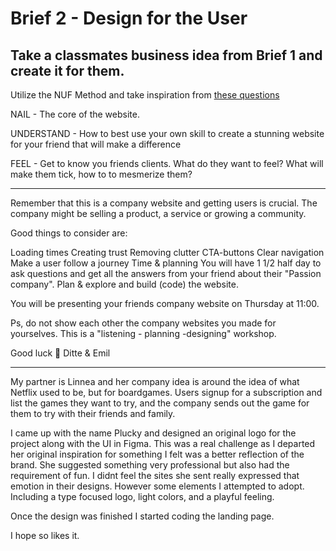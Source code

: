 # Brief 2 - Design for the User

## Take a classmates business idea from Brief 1 and create it for them. 

Utilize the NUF Method and take inspiration from [these questions](https://www.designfortheuser.net/snowfire-nuf-method)

NAIL - The core of the website.

UNDERSTAND - How to best use your own skill to create a stunning website for your friend that will make a difference

FEEL - Get to know you friends clients. What do they want to feel? What will make them tick, how to to mesmerize them?

---

Remember that this is a company website and getting users is crucial. The company might be selling a product, a service or growing a community. 

Good things to consider are:

Loading times
Creating trust
Removing clutter
CTA-buttons
Clear navigation
Make a user follow a journey
Time & planning
You will have 1 1/2 half day to ask questions and get all the answers from your friend about their "Passion company". Plan & explore and build (code) the website.

You will be presenting your friends company website on Thursday at 11:00.

Ps, do not show each other the company websites you made for yourselves. This is a "listening - planning -designing" workshop. 

Good luck 🙌
Ditte & Emil

---

My partner is Linnea and her company idea is around the idea of what Netflix used to be, but for boardgames. Users signup for a subscription and list the games they want to try, and the company sends out the game for them to try with their friends and family.

I came up with the name Plucky and designed an original logo for the project along with the UI in Figma. This was a real challenge as I departed her original inspiration for something I felt was a better reflection of the brand. She suggested something very professional but also had the requirement of fun. I didnt feel the sites she sent really expressed that emotion in their designs. However some elements I attempted to adopt. Including a type focused logo, light colors, and a playful feeling. 

Once the design was finished I started coding the landing page. 

I hope so likes it. 
